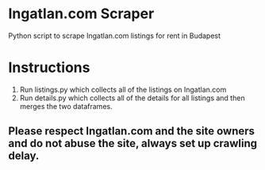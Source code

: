 # Ingatlan.com Scraper

Python script to scrape Ingatlan.com listings for rent in Budapest

# Instructions

1. Run listings.py which collects all of the listings on Ingatlan.com
2. Run details.py which collects all of the details for all listings and then merges the two dataframes.

## Please respect Ingatlan.com and the site owners and do not abuse the site, always set up crawling delay.
